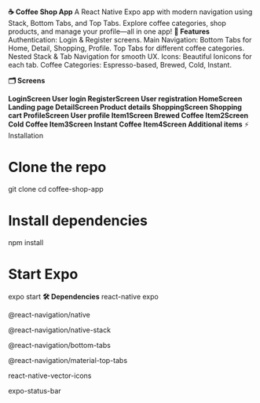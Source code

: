 **☕ Coffee Shop App**
A React Native Expo app with modern navigation using Stack, Bottom Tabs, and Top Tabs. Explore coffee categories, shop products, and manage your profile—all in one app!
**📱 Features**
Authentication: Login & Register screens.
Main Navigation:
Bottom Tabs for Home, Detail, Shopping, Profile.
Top Tabs for different coffee categories.
Nested Stack & Tab Navigation for smooth UX.
Icons: Beautiful Ionicons for each tab.
Coffee Categories: Espresso-based, Brewed, Cold, Instant.

**🗂 Screens**

__LoginScreen	User login
RegisterScreen	User registration
HomeScreen	Landing page
DetailScreen	Product details
ShoppingScreen	Shopping cart
ProfileScreen	User profile
Item1Screen	Brewed Coffee
Item2Screen	Cold Coffee
Item3Screen	Instant Coffee
Item4Screen	Additional items__
⚡ Installation
# Clone the repo
git clone <repository-url>
cd coffee-shop-app

# Install dependencies
npm install
# Start Expo
expo start
**🛠 Dependencies**
react-native
expo

@react-navigation/native

@react-navigation/native-stack

@react-navigation/bottom-tabs

@react-navigation/material-top-tabs

react-native-vector-icons

expo-status-bar

